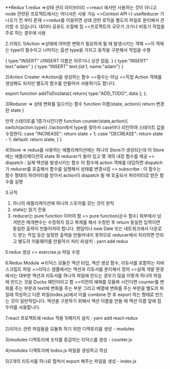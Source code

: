 **Redux
1.redux
=>상태 관리 라이브러리
=>react 에서만 사용하는 것이 아니고 node 관련된 프로젝트에서는 어디서든 사용 가능
=>Context API 나 useReducer 가 나오기 전 부터 존재
=>redux를 이용하면 상태 관련 로직을 별도의 파일로 분리해서 관리할 수 있습니다.
데이터 공유도 수월해 짐
=>프로젝트의 규모가 크거나 비동기 작업을 주로 하는 경우에 사용

2.키워드
1)Action
=>상태에 어떠한 변화가 필요하게 될 때 발생시키는 객체
=>이 객체는 type이 필수이고 나머지는 옵션
type을 가지고 동작을 구분해서 작업을 수행

{
    type:"INSERT" //INSERT 이름은 아무거나 상관 없음.
}
{
    type:"INSERT"
    text:"adam"
}
{
    type:"INSERT"
    text:{id:1, name:"adam"}
}

2)Action Creater
=>Action을 생성하는 함수
=>필수는 아님
=>직접 Action 객체를 생성해도 되지만 별도의 함수를 만들어서 사용하기도 합니다.

export function addToDo(data){
    return{
        type:"ADD_TODO",
        data
    };
};

3)Reducer
=> 상태 변화를 일으키는 함수
function 이름(state, action){
    return 변경된 state
}

만약 스테이트를 1증가시킨다면
function counter(state,action){
    switch(action.type){ //action에서 type을 찾아서 case마다 리턴하여 스테이트 값을 수정한다.
        case "INCREASE":
            return state + 1;
        case "DECREASE":
            return state - 1;
        default:
            return state;
    }
}

4)Store
=> redux를 사용하는 애플리케이션에는 하나의 Store가 생성되는데 이 Store에는 애플리케이션의 state 와 reducer가 들어 있고 몇 개의 내장 함수를 제공
=> dispatch : 실제 액션을 발생시키는 함수
이 함수에 action 객체를 대입하면 dispatch 가 reducer를 호출해서 함수를 실행해서 상태를 변경시킴
=> subscribe : 이 함수는 함수 형태의 파라미터를 받아서 action이 dispatch 될 때 호출되서 파라미터로 받은 함수를 실행

3.규칙
1) 하나의 애플리케이션에 하나의 스토어를 갖는 것이 원칙
2) state는 읽기 전용
3) reducer는 pure function 이어야 함
=> pure function(순수 함수)
외부에서 넘겨받은 매개변수는 수정하지 않고 복제를 해서 수정한 후 return
동일한 입력이면 동일한 출력이 만들어져야 합니다.
랜덤이나 new Date 또는 네트워크에서 다운로드 받는 작업 등은 일정한 출력을 만들어내지 못하므로 reducer에서 처리하면 안되고 별도의 미들웨어를 만들어서 처리
4)설치 : yarn add redux

5.redux 생성
=> exercise.js 파일 수정

6.Redux Module
=>리덕스 모듈은 액션 타입, 액션 생성 함수, 리듀서를 포함하는 자바스크립트 파일
=>리덕스 샘플에서는 액션과 리듀서를 분리해서 정의
=>실제 개발 환경에서는 대부분 액션과 리듀서를 하나의 파일에 만드는 경우가 많음
이렇게 하나의 파일에 만드는 것을 Ducks 패턴이라고 함
=>이전의 예제를 모듈화 시킨다면 counter를 변화를 주는 부분과 text에 변화를 주는 부분 그리고 배열에 변화를 주는 부분을 별도의 파일에 작성하고 다른 파일(index.js)에서 이를 combine 한 후 export 하는 형태로 만드는 것이 일반적입니다.
액션을 구분하기 위해서 액션 이름을 만들 때 액션 이름 앞에 접두어를 사용합니다.

7.react 프로젝트에 redux 적용
1)패키지 설치 : yarn add react-redux

2)리덕스 관련 파일들을 모듈화 하기 위한 디렉토리를 생성 - modules

3)modules 디렉토리에 숫자를 증감하는 리덕스를 생성 - counter.js

4)modules 디렉토리에 todos.js 파일을 생성하고 작성

5)2개의 리듀서를 하나로 합쳐서 export 해주는 파일을 생성 - index.js
